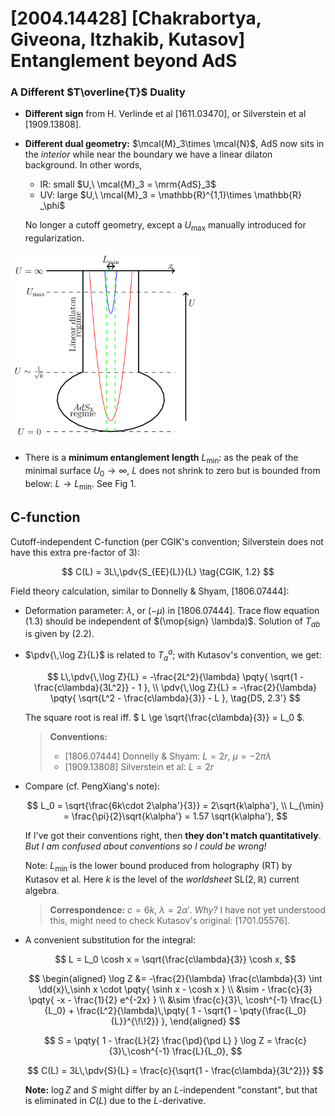 # [2004.14428] [Chakrabortya, Giveona, Itzhakib, Kutasov] Entanglement beyond AdS

<!-- @import "/assets/mathjax.html" -->

### A Different $T\overline{T}$ Duality

- **Different sign** from H. Verlinde et al [1611.03470], or Silverstein et al [1909.13808].

- **Different dual geometry:** $\mcal{M}_3\times \mcal{N}$, AdS now sits in the *interior* while near the boundary we have a linear dilaton background. In other words,

  - IR: small $U,\ \mcal{M}_3 = \mrm{AdS}_3$
  - UV: large $U,\ \mcal{M}_3 = \mathbb{R}^{1,1}\times \mathbb{R} _\phi$

  No longer a cutoff geometry, except a $U_{\max}$ manually introduced for regularization.

<img
  src="img/KutasovGeometry.png"
  class="center"
  style="width: 60%"
/>

- There is a **minimum entanglement length** $L_{\min}$: as the peak of the minimal surface $U_0\to\infty$, $L$ does not shrink to zero but is bounded from below: $L\to L_{\min}$. See Fig 1.

## C-function

Cutoff-independent C-function (per CGIK's convention; Silverstein does not have this extra pre-factor of 3):

$$
  C(L) = 3L\,\pdv{S_{EE}(L)}{L}
  \tag{CGIK, 1.2}
$$

Field theory calculation, similar to Donnelly & Shyam, [1806.07444]:

- Deformation parameter: $\lambda$, or $(-\mu)$ in [1806.07444]. Trace flow equation (1.3) should be independent of $(\mop{sign} \lambda)$. Solution of $T_{ab}$ is given by (2.2).

- $\pdv{\,\log Z}{L}$ is related to $T^a_a$; with Kutasov's convention, we get:

  $$
    L\,\pdv{\,\log Z}{L}
    = -\frac{2L^2}{\lambda} \pqty{
      \sqrt{1 - \frac{c\lambda}{3L^2}} - 1
    }, \\
    \pdv{\,\log Z}{L}
    = -\frac{2}{\lambda} \pqty{
      \sqrt{L^2 - \frac{c\lambda}{3}} - L
    }, \tag{DS, 2.3'}
  $$

  The square root is real iff. $
    L \ge \sqrt{\frac{c\lambda}{3}}
    = L_0
  $.

  > **Conventions:**
  >
  > - [1806.07444] Donnelly & Shyam: $L = 2r,\ \mu = -2\pi\lambda$
  > - [1909.13808] Silverstein et al: $L = 2r$

- Compare (cf. PengXiang's note):

  $$
    L_0
    = \sqrt{\frac{6k\cdot 2\alpha'}{3}}
    = 2\sqrt{k\alpha'}, \\
    L_{\min}
    = \frac{\pi}{2}\sqrt{k\alpha'}
    = 1.57 \sqrt{k\alpha'},
  $$

  If I've got their conventions right, then **they don't match quantitatively**. _But I am confused about conventions so I could be wrong!_

  Note: $L_{\min}$ is the lower bound produced from holography (RT) by Kutasov et al. Here $k$ is the level of the _worldsheet_ $\mathrm{SL}(2,\mathbb{R})$ current algebra.

  > **Correspondence:** $c = 6k,\ \lambda = 2\alpha'$. _Why?_ I have not yet understood this, might need to check Kutasov's original: [1701.05576].

- A convenient substitution for the integral:

  $$
    L
    = L_0 \cosh x
    = \sqrt{\frac{c\lambda}{3}} \cosh x,
  $$

  $$
  \begin{aligned}
    \log Z
    &= -\frac{2}{\lambda} \frac{c\lambda}{3}
      \int \dd{x}\,\sinh x \cdot \pqty{
        \sinh x - \cosh x
      } \\
    &\sim - \frac{c}{3}
      \pqty{
        -x - \frac{1}{2} e^{-2x}
      } \\
    &\sim \frac{c}{3}\,
      \cosh^{-1} \frac{L}{L_0}
      + \frac{L^2}{\lambda}\,\pqty{
        1 - \sqrt{1 - \pqty{\frac{L_0}{L}}^{\!\!2}}
      },
  \end{aligned}
  $$

  $$
    S
    = \pqty{
        1 - \frac{L}{2} \frac{\pd}{\pd L}
      } \log Z
    = \frac{c}{3}\,\cosh^{-1} \frac{L}{L_0},
  $$

  $$
    C(L)
    = 3L\,\pdv{S}{L}
    = \frac{c}{\sqrt{1 - \frac{c\lambda}{3L^2}}}
  $$

  **Note:** $\log Z$ and $S$ might differ by an $L$-independent "constant", but that is eliminated in $C(L)$ due to the $L$-derivative.
